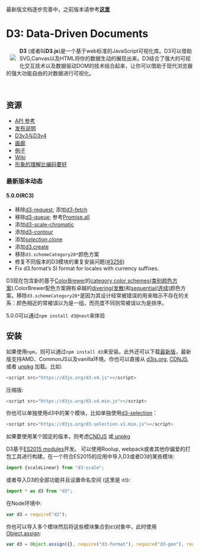 最新版文档逐步完善中，之前版本请参考[**这里**](https://github.com/xswei/d3js_doc/tree/master/d3js_doc_old)

# D3: Data-Driven Documents

<a href="https://d3js.org"><img src="https://d3js.org/logo.svg" align="left" hspace="10" vspace="20"></a>

**D3** (或者叫**D3.js**)是一个基于web标准的JavaScript可视化库。D3可以借助SVG,Canvas以及HTML将你的数据生动的展现出来。D3结合了强大的可视化交互技术以及数据驱动DOM的技术结合起来，让你可以借助于现代浏览器的强大功能自由的对数据进行可视化。

<br>

## 资源

* [API 参考](https://github.com/xswei/d3js_doc/tree/master/API_Reference/API.md)
* [发布说明](https://github.com/d3/d3/releases)
* [D3v3与D3v4](https://github.com/xswei/d3js_doc/tree/master/Release_Notes/CHANGES.md)
* [画廊](https://github.com/d3/d3/wiki/Gallery)
* [例子](https://bl.ocks.org/mbostock)
* [Wiki](https://github.com/xswei/d3js_doc/wiki)
* [形象的理解比编码要好](https://beta.observablehq.com/?utm_source=d3js-org)
### 最新版本动态

#### 5.0.0(RC3)

- 移除[d3-request](https://github.com/xswei/d3js_doc/blob/master/API_Reference/d3-request); 添加[d3-fetch](https://github.com/xswei/d3js_doc/blob/master/API_Reference/d3-fetch/README.md)
- 移除[d3-queue](https://github.com/xswei/d3js_doc/tree/master/API_Reference/d3-queue); 参考[Promise.all](https://developer.mozilla.org/docs/Web/JavaScript/Reference/Global_Objects/Promise/all)
- 添加[d3-scale-chromatic](https://github.com/xswei/d3js_doc/blob/master/API_Reference/d3-scale-chromatic/README.md)
- 添加[d3-contour](https://github.com/xswei/d3js_doc/blob/master/API_Reference/d3-contour/README.md) 
- 添加[*selection*.clone]()
- 添加[d3.create]()
- 移除`d3.schemeCategory20*`颜色方案
- 修复不同版本的D3模块的重复安装问题([#3256](https://github.com/d3/d3/issues/3256))
- Fix d3.format’s SI format for locales with currency suffixes.

D3现在包含新的基于[ColorBrewer](https://en.wikipedia.org/wiki/Cynthia_Brewer#ColorBrewer)的[category color schemes(类别颜色方案)](https://github.com/xswei/d3js_doc/blob/master/API_Reference/d3-scale-chromatic/README.md).ColorBrewer配色方案拥有卓越的[divering(发散)](https://github.com/d3/d3-scale-chromatic/blob/master/README.md#diverging)和[sequential(连续)](https://github.com/d3/d3-scale-chromatic/blob/master/README.md#sequential)颜色方案。移除`d3.schemeCategory20*`是因为其设计经常被错误的用来暗示不存在的关系：颜色相近的常被误以为是一组，而亮度不同则常被误以为是排序。

5.0.0可以通过`npm install d3@next`来体验

## 安装

如果使用`npm`，则可以通过`npm install d3`来安装。此外还可以下载[最新版](https://unpkg.com/d3/build/)，最新版支持AMD、CommonJS以及vanilla环境。你也可以直接从 [d3js.org](https://d3js.org), [CDNJS](https://cdnjs.com/libraries/d3), 或者 [unpkg](https://unpkg.com/d3/) 加载。比如:

```js
<script src="https://d3js.org/d3.v4.js"></script>
```

压缩版:

```js
<script src="https://d3js.org/d3.v4.min.js"></script>
```

你也可以单独使用d3中的某个模块，比如单独使用[d3-selection](https://github.com/d3/d3-selection)：

```js
<script src="https://d3js.org/d3-selection.v1.min.js"></script>

```

如果要使用某个固定的版本，则考虑[CNDJS](https://cdnjs.com/libraries/d3) 或[ unpkg](https://unpkg.com/d3/)

D3基于[ES2015 modules](http://www.2ality.com/2014/09/es6-modules-final.html)开发。 可以使用Roolup, webpack或者其他你偏爱的打包工具进行构建。在一个符合ES2015的应用中导入D3或者D3的某些模块:

```js
import {scaleLinear} from "d3-scale";
```

或者导入D3的全部功能并且设置命名空间 (这里是 `d3`):

```js
import * as d3 from "d3";
```

在Node环境中:

```js
var d3 = require("d3");
```

你也可以导入多个模块然后将这些模块集合到`d3`对象中，此时使用 [Object.assign](https://developer.mozilla.org/en-US/docs/Web/JavaScript/Reference/Global_Objects/Object/assign):

```js
var d3 = Object.assign({}, require("d3-format"), require("d3-geo"), require("d3-geo-projection"));
```
